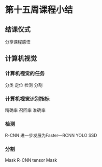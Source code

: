 # 第十五周课程小结
## 结课仪式
分享课程感悟
## 计算机视觉
### 计算机视觉的任务
分类 定位 检测 分割
### 计算机视觉识别指标
精确率 召回率 准确率 
### 检测
R-CNN 进一步发展为Faster—RCNN
YOLO
SSD
### 分割
Mask R-CNN
tensor Mask

